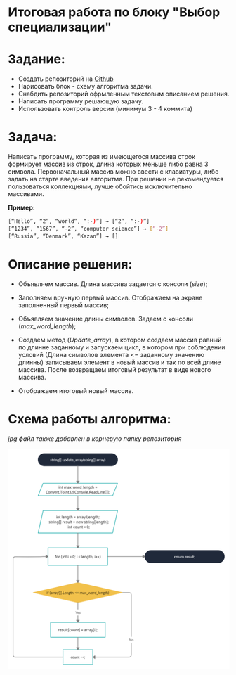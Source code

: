 # Итоговая работа по блоку "Выбор специализации"

# Задание: 

- Создать репозиторий на [Github](https://github.com/)
- Нарисовать блок - схему алгоритма задачи.
- Снабдить репозиторий офрмленным текстовым описанием решения.
- Написать программу решающую задачу. 
- Использовать контроль версии (минимум 3 - 4 коммита)

# **Задача:**

Написать программу, которая из имеющегося массива строк формирует массив из строк, длина которых меньше либо равна 3 символа. Первоначальный массив можно ввести с клавиатуры, либо задать на старте введения алгоритма. При решении не рекомендуется пользоваться коллекциями, лучше обойтись исключительно массивами.


**Пример:**
```sh
[“Hello”, “2”, “world”, “:-)”] → [“2”, “:-)”]
[“1234”, “1567”, “-2”, “computer science”] → [“-2”]
[“Russia”, “Denmark”, “Kazan”] → []
```

# **Описание решения:**

- Объявляем массив. Длина массива задается с консоли (*size*);

- Заполняем вручную первый массив. Отображаем на экране заполненный первый массив;

- Объявляем значение длины символов. Задаем с консоли (*max_word_length*);

- Создаем метод (*Update_array*), в котором создаем массив равный по длинне заданному и запускаем цикл, в котором при соблюдении условий (Длина символов элемента <= заданному значению длинны) записываем элемент в новый массив и так по всей длине массива. После возвращаем итоговый результат в виде нового массива.

- Отображаем итоговый новый массив. 


# **Схема работы алгоритма:**

*jpg файл также добавлен в корневую папку репозитория*

![update_arra](Update_array.jpg)